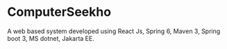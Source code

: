 # ComputerSeekho
A web based system developed using React Js, Spring 6, Maven 3, Spring boot 3, MS dotnet, Jakarta EE.
